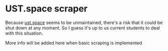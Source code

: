 # UST.space scraper
Because [ust.space](https://ust.space) seems to be unmaintained, there's a risk that it could be shut down at any moment. So I guess it's up to us current students to deal with this situation.

More info will be added here when basic scraping is implemented